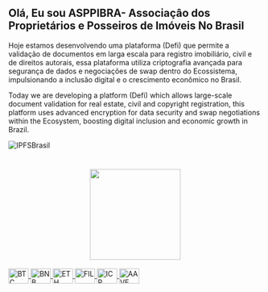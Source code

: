 ## Olá, Eu sou ASPPIBRA- Associaçâo dos Proprietários e Posseiros de Imóveis No Brasil  
Hoje estamos desenvolvendo uma plataforma (Defi) que permite a validação de documentos em larga escala para registro imobiliário, civil e de direitos autorais, essa plataforma utiliza criptografia avançada para segurança de dados e negociações de swap dentro do Ecossistema, impulsionando a inclusão digital e o crescimento econômico no Brasil.

Today we are developing a platform (Defi) which allows large-scale document validation for real estate, civil and copyright registration, this platform uses advanced encryption for data security and swap negotiations within the Ecosystem, boosting digital inclusion and economic growth in Brazil.

![IPFSBrasil](https://user-images.githubusercontent.com/80177249/182133620-af61db1e-bab3-4325-99f4-d4da56f517ab.png)
<h1 ></h1>

<div align="center"> 
<a href="https://https://www.asppibra.com.br/"> 

</div> 
<div align="center"> 
<a href="https://https://www.asppibra.com.br/"> 
<img height="180em" src="https://github-readme-stats.vercel.app/api?username=asppibra&show_icons=true&theme=dark&include_all_commits=true&count_private=true"/>
</div>
<div style="display: inline_block"><br> 
 <img align="center" alt="BTC" height="30" width="40" src="https://user-images.githubusercontent.com/80177249/180482937-475896ac-4853-470f-80da-dae18bcf7748.svg">
 <img align="center" alt="BNB" height="30" width="40" src="https://user-images.githubusercontent.com/80177249/180481724-2560053f-dcd3-4879-a63f-5801eb373e66.svg">
 <img align="center" alt="ETH" height="30" width="40" src="https://user-images.githubusercontent.com/80177249/180481896-cf45cdde-72f9-4986-8181-9ee64fae126d.svg">
 <img align="center" alt="FIL" height="30" width="40" src="https://user-images.githubusercontent.com/80177249/180482042-7ca16a85-d68a-4438-9993-eadc8b947e89.svg">
 <img align="center" alt="ICP" height="30" width="40" src="https://user-images.githubusercontent.com/80177249/180482187-fc285cd5-474c-4649-be2d-46872ad3028d.svg">
 <img align="center" alt="AAVE" height="30" width="40" src="https://user-images.githubusercontent.com/80177249/180482344-c3d9058f-9550-4b35-bb42-1dfbda1b8bed.svg">
 
</div>   





